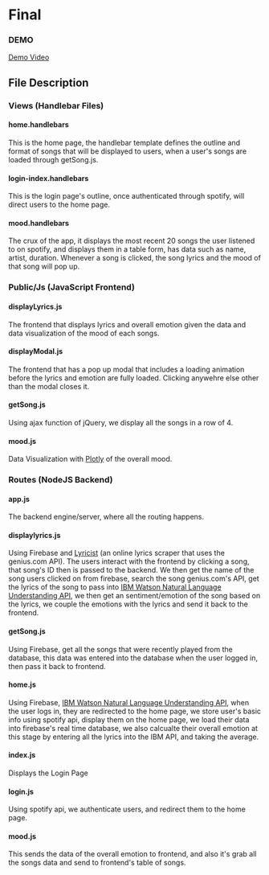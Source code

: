 Final
====

### DEMO
[Demo Video](https://youtu.be/vefJG9gyTgk)


## File Description

### Views (Handlebar Files)

#### home.handlebars
This is the home page, the handlebar template defines the outline and format of songs that will be displayed to users, when a user's songs are loaded through getSong.js.

#### login-index.handlebars
This is the login page's outline, once authenticated through spotify, will direct users to the home page.

#### mood.handlebars
The crux of the app, it displays the most recent 20 songs the user listened to on spotify, and displays them in a table form, has data such as name, artist, duration. Whenever a song is clicked, the song lyrics and the mood of that song will pop up.

### Public/Js (JavaScript Frontend)

#### displayLyrics.js
The frontend that displays lyrics and overall emotion given the data and data visualization of the mood of each songs.

#### displayModal.js
The frontend that has a pop up modal that includes a loading animation before the lyrics and emotion are fully loaded. Clicking anywehre else other than the modal closes it.

#### getSong.js
Using ajax function of jQuery, we display all the songs in a row of 4.

#### mood.js
Data Visualization with [Plotly](https://plot.ly/javascript/) of the overall mood.


### Routes (NodeJS Backend)

#### app.js
The backend engine/server, where all the routing happens.

#### displaylyrics.js
Using Firebase and [Lyricist](https://github.com/scf4/lyricist) (an online lyrics scraper that uses the genius.com API). The users interact with the frontend by clicking a song, that song's ID then is passed to the backend. We then get the name of the song users clicked on from firebase, search the song genius.com's API, get the lyrics of the song to pass into [IBM Watson Natural Language Understanding API](https://www.ibm.com/watson/services/natural-language-understanding/), we then get an sentiment/emotion of the song based on the lyrics, we couple the emotions with the lyrics and send it back to the frontend. 


#### getSong.js
Using Firebase, get all the songs that were recently played from the database, this data was entered into the database when the user logged in, then pass it back to frontend.

#### home.js
Using Firebase, [IBM Watson Natural Language Understanding API](https://www.ibm.com/watson/services/natural-language-understanding/), when the user logs in, they are redirected to the home page, we store user's basic info using spotify api, display them on the home page, we load their data into firebase's real time database, we also calcualte their overall emotion at this stage by entering all the lyrics into the IBM API, and taking the average. 

#### index.js
Displays the Login Page

#### login.js
Using spotify api, we authenticate users, and redirect them to the home page.

#### mood.js
This sends the data of the overall emotion to frontend, and also it's grab all the songs data and send to frontend's table of songs.

